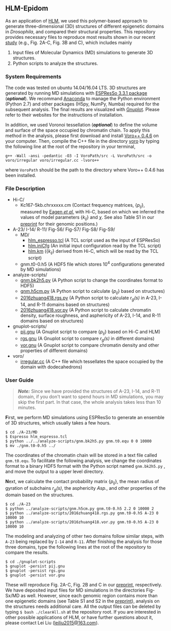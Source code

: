 ## HLM-Epidom

As an application of [HLM](https://github.com/leiliu2015/HLM), we used this polymer-based approach to generate three-dimensional (3D) structures of different epigenetic domains in *Drosophila*, and compared their structural properties. This repository provides necessary files to reproduce most results shown in our recent [study]() (e.g., Fig. 2A-C, Fig. 3B and C), which includes mainly
1. Input files of Molecular Dynamics (MD) simulations to generate 3D structures.
2. Python scripts to analyze the structures.

### System Requirements
The code was tested on ubuntu 14.04/16.04 LTS. 3D structures are generated by running MD simulations with [ESPResSo 3.3.1 package](http://espressomd.org/wordpress/) (***optional***). We recommand [Anaconda](https://www.anaconda.com/distribution/) to manage the Python environment (Python 2.7) and other packages (H5py, NumPy, Numba) required for the subsequent analysis. The final results are visualized with [Gnuplot](gnuplot.sourceforge.net).  Please refer to their websites for the instructions of installation. 

In addition, we used Voronoi tessellation (***optional***) to define the volume and surface of the space occupied by chromatin chain. To apply this method in the analysis, please first download and install [Voro++ 0.4.6](math.lbl.gov/voro++/) on your computer. Then, compile the C++ file in the directory [voro](voro/) by typing the following line at the root of the repository in your terminal, 
```
g++ -Wall -ansi -pedantic -O3 -I VoroPath/src -L VoroPath/src -o voro/irregular voro/irregular.cc -lvoro++
```
where `VoroPath` should be the path to the directory where Voro++ 0.4.6 has been installed. 

### File Description
- Hi-C/
  - Kc167-5kb.chrxxxxx.cm (Contact frequency matrices, {*p<sub>ij</sub>*}, measured by [Eagen *et al.*](https://www.pnas.org/content/114/33/8764) with Hi-C, based on which we inferred the values of model parameters {*k<sub>ij</sub>*} and $\chi$. See also Table S1 in our [preprint]() for their genomic positions.)
 - A-23/ I-14/ R-11/ Fig-S6/ Fig-S7/ Fig-S8/ Fig-S9/
   - MD/
     - [hlm_espresso.tcl](A-23/MD/hlm_espresso.tcl) (A TCL script used as the input of ESPResSo)
     - [hlm.iniCfg](A-23/MD/hlm.iniCfg) (An initial input configuration read by the TCL script)
     - [hlm.km](A-23/MD/hlm.km) ({*k<sub>ij</sub>*} derived from Hi-C, which will be read by the TCL script)
   - gnm.t0-0.h5 (A HDF5 file which stores 10<sup>4</sup> configurations generated by MD simulations)
- analyze-scripts/
  - [gnm.bk2h5.py](analyze-scripts/gnm.bk2h5.py) (A Python script to change the coordinates format to HDF5)
  - [gnm.h5cm.py](analyze-scripts/gnm.h5cm.py) (A Python script to calculate {*p<sub>ij</sub>*} based on structures)
  - [2016zhuang418.rgs.py](analyze-scripts/2016zhuang418.rgs.py) (A Python script to calculate *r<sub>g</sub>(s)* in A-23, I-14, and R-11 domains based on structures)
  - [2016zhuang418.vor.py](analyze-scripts/2016zhuang418.vor.py) (A Python script to calculate chromatin density, surface roughness, and asphericity of A-23, I-14, and R-11 domains based on structures)
- gnuplot-scripts/
  - [pij.gnu](gnuplot-scripts/pij.gnu) (A Gnuplot script to compare {*p<sub>ij</sub>*} based on Hi-C and HLM)
  - [rgs.gnu](gnuplot-scripts/rgs.gnu) (A Gnuplot script to compare *r<sub>g</sub>(s)* in different domains)
  - [vor.gnu](gnuplot-scripts/vor.gnu) (A Gnuplot script to compare chromatin density and other properties of different domains)
- voro/
  - [irregular.cc](voro/irregular.cc) (A C++ file which tessellates the space occupied by the domain with dodecahedrons)

### User Guide
> ***Note:*** Since we have provided the structures of A-23, I-14, and R-11 domain, if you don't want to spend hours in MD simulations, you may skip the first part. In that case, the whole analysis takes less than 10 minutes.

**F**irst, we perform MD simulations using ESPResSo to generate an ensemble of 3D structures, which usually takes a few hours.
```
$ cd ./A-23/MD
$ Espresso hlm_espresso.tcl
$ python ../../analyze-scripts/gnm.bk2h5.py gnm.t0.equ 0 0 10000
$ mv ./gnm.t0-0.h5 ../
```
The coordinates of the chromatin chain will be stored in a text file called `gnm.t0.equ`. To facilitate the following analysis, we change the coordinates format to a binary HDF5 format with the Python script named `gnm.bk2h5.py` , and move the output to a upper level directory.

**N**ext, we calculate the contact probability matrix {*p<sub>ij</sub>*}, the mean radius of gyration of subchains *r<sub>g</sub>(s)*, the asphericity *Asp.*, and other properties of the domain based on the structures.
```
$ cd ./A-23
$ python ../analyze-scripts/gnm.h5cm.py gnm.t0-0.h5 2.2 0 10000 2
$ python ../analyze-scripts/2016zhuang418.rgs.py gnm.t0-0.h5 A-23 0 10000 10
$ python ../analyze-scripts/2016zhuang418.vor.py gnm.t0-0.h5 A-23 0 10000 10
```
The modeling and analyzing of other two domains follow similar steps, with `A-23` being replaced by `I-14` and `R-11`. After finishing the analysis for those three domains, type the following lines at the root of the repository to compare the results.
```
$ cd ./gnuplot-scripts
$ gnuplot -persist pij.gnu
$ gnuplot -persist rgs.gnu
$ gnuplot -persist vor.gnu
```
These will reproduce Fig. 2A-C, Fig. 2B and C in our [preprint](), respectively. We have deposited input files for MD simulations in the directories Fig-Sx/MD as well. However, since each genomic region contains more than one epigenetic domains (see Table S1 and S2 in the [preprint]()), analysis on the structures needs additional care. All the output files can be deleted by typing `$ bash ./clearAll.sh` at the repository root. If you are interested in other possible applications of HLM, or have further questions about it, please contact Lei Liu (leiliu2015@163.com).

